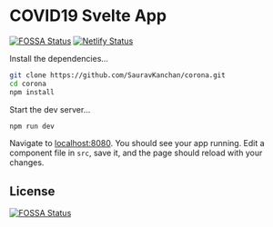 # COVID19 Svelte App
[![FOSSA Status](https://app.fossa.io/api/projects/git%2Bgithub.com%2FSauravKanchan%2Fcorona.svg?type=shield)](https://app.fossa.io/projects/git%2Bgithub.com%2FSauravKanchan%2Fcorona?ref=badge_shield)
[![Netlify Status](https://api.netlify.com/api/v1/badges/549a6859-c5d4-4141-8b8d-2016472f00e0/deploy-status)](https://app.netlify.com/sites/covin/deploys)


Install the dependencies...

```bash
git clone https://github.com/SauravKanchan/corona.git
cd corona
npm install
```

Start the dev server...
```bash
npm run dev
```

Navigate to [localhost:8080](http://localhost:8080). You should see your app running. Edit a component file in `src`, save it, and the page should reload with your changes.



## License
[![FOSSA Status](https://app.fossa.io/api/projects/git%2Bgithub.com%2FSauravKanchan%2Fcorona.svg?type=large)](https://app.fossa.io/projects/git%2Bgithub.com%2FSauravKanchan%2Fcorona?ref=badge_large)
